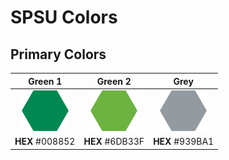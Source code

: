 # SPSU Colors

## Primary Colors

| Green 1 | Green 2 |   Grey   |
| :-----: | :-----: | :------: |
| ![](swatches/008852.png) | ![](swatches/6DB33F.png) | ![](swatches/939BA1.png) |
| **HEX** #008852           | **HEX** #6DB33F           | **HEX** #939BA1           |
